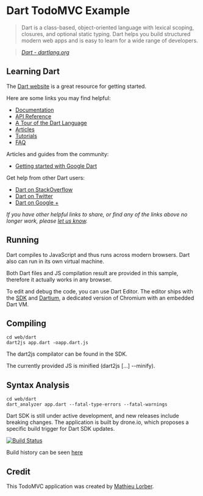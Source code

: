 # Dart TodoMVC Example

> Dart is a class-based, object-oriented language with lexical scoping, closures, and optional static typing. Dart helps you build structured modern web apps and is easy to learn for a wide range of developers.

> _[Dart - dartlang.org](http://dartlang.org)_


## Learning Dart

The [Dart website](http://www.dartlang.org) is a great resource for getting started.

Here are some links you may find helpful:

* [Documentation](http://www.dartlang.org/docs/technical-overview)
* [API Reference](http://api.dartlang.org/docs/releases/latest)
* [A Tour of the Dart Language](http://www.dartlang.org/docs/dart-up-and-running/contents/ch02.html)
* [Articles](http://www.dartlang.org/articles)
* [Tutorials](http://www.dartlang.org/docs/tutorials)
* [FAQ](http://www.dartlang.org/support/faq.html)

Articles and guides from the community:

* [Getting started with Google Dart](http://www.techrepublic.com/blog/webmaster/getting-started-with-google-dart/931)

Get help from other Dart users:

* [Dart on StackOverflow](http://stackoverflow.com/questions/tagged/dart)
* [Dart on Twitter](http://twitter.com/dart_lang)
* [Dart on Google +](https://plus.google.com/+dartlang/posts)

_If you have other helpful links to share, or find any of the links above no longer work, please [let us know](https://github.com/tastejs/todomvc/issues)._


## Running

Dart compiles to JavaScript and thus runs across modern browsers. Dart also can run in its own virtual machine.

Both Dart files and JS compilation result are provided in this sample, therefore it actually works in any browser.

To edit and debug the code, you can use Dart Editor. The editor ships with the [SDK](http://dartlang.org) and [Dartium](http://www.dartlang.org/dartium/), a dedicated version of Chromium with an embedded Dart VM.


## Compiling

```
cd web/dart
dart2js app.dart -oapp.dart.js
```

The dart2js compilator can be found in the SDK.

The currently provided JS is minified (dart2js [...] --minify).


## Syntax Analysis

```
cd web/dart
dart_analyzer app.dart --fatal-type-errors --fatal-warnings
```

Dart SDK is still under active development, and new releases include breaking changes. The application is built by drone.io, which proposes a specific build trigger for Dart SDK updates.

[![Build Status](https://drone.io/mlorber/todomvc-dart/status.png)](https://drone.io/mlorber/todomvc-dart/latest)

Build history can be seen [here](https://drone.io/mlorber/todomvc-dart)


## Credit

This TodoMVC application was created by [Mathieu Lorber](http://mlorber.net).

